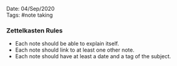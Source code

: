 Date: 04/Sep/2020  
Tags: #note taking

### Zettelkasten Rules

- Each note should be able to explain itself.
- Each note should link to at least one other note.
- Each note should have at least a date and a tag of the subject.

